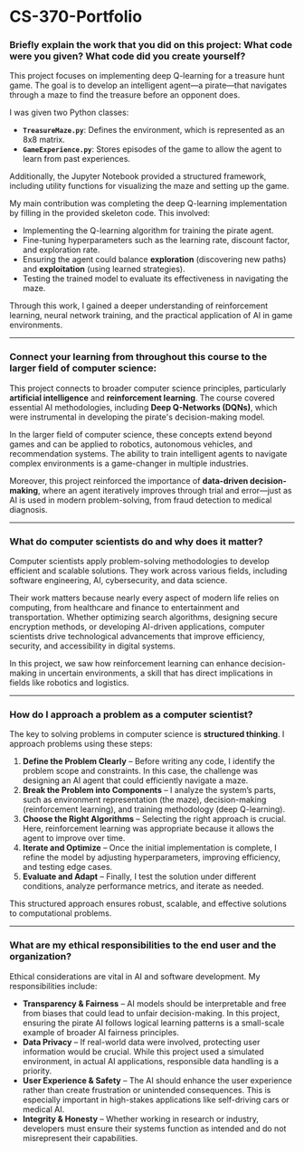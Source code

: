 # CS-370-Portfolio


### Briefly explain the work that you did on this project: What code were you given? What code did you create yourself?  
This project focuses on implementing deep Q-learning for a treasure hunt game. The goal is to develop an intelligent agent—a pirate—that navigates through a maze to find the treasure before an opponent does.  

I was given two Python classes:  
- **`TreasureMaze.py`**: Defines the environment, which is represented as an 8x8 matrix.  
- **`GameExperience.py`**: Stores episodes of the game to allow the agent to learn from past experiences.  

Additionally, the Jupyter Notebook provided a structured framework, including utility functions for visualizing the maze and setting up the game.  

My main contribution was completing the deep Q-learning implementation by filling in the provided skeleton code. This involved:  
- Implementing the Q-learning algorithm for training the pirate agent.  
- Fine-tuning hyperparameters such as the learning rate, discount factor, and exploration rate.  
- Ensuring the agent could balance **exploration** (discovering new paths) and **exploitation** (using learned strategies).  
- Testing the trained model to evaluate its effectiveness in navigating the maze.  

Through this work, I gained a deeper understanding of reinforcement learning, neural network training, and the practical application of AI in game environments.  

---

### Connect your learning from throughout this course to the larger field of computer science:  
This project connects to broader computer science principles, particularly **artificial intelligence** and **reinforcement learning**. The course covered essential AI methodologies, including **Deep Q-Networks (DQNs)**, which were instrumental in developing the pirate's decision-making model.  

In the larger field of computer science, these concepts extend beyond games and can be applied to robotics, autonomous vehicles, and recommendation systems. The ability to train intelligent agents to navigate complex environments is a game-changer in multiple industries.  

Moreover, this project reinforced the importance of **data-driven decision-making**, where an agent iteratively improves through trial and error—just as AI is used in modern problem-solving, from fraud detection to medical diagnosis.  

---

### What do computer scientists do and why does it matter?  
Computer scientists apply problem-solving methodologies to develop efficient and scalable solutions. They work across various fields, including software engineering, AI, cybersecurity, and data science.  

Their work matters because nearly every aspect of modern life relies on computing, from healthcare and finance to entertainment and transportation. Whether optimizing search algorithms, designing secure encryption methods, or developing AI-driven applications, computer scientists drive technological advancements that improve efficiency, security, and accessibility in digital systems.  

In this project, we saw how reinforcement learning can enhance decision-making in uncertain environments, a skill that has direct implications in fields like robotics and logistics.  

---

### How do I approach a problem as a computer scientist?  
The key to solving problems in computer science is **structured thinking**. I approach problems using these steps:  

1. **Define the Problem Clearly** – Before writing any code, I identify the problem scope and constraints. In this case, the challenge was designing an AI agent that could efficiently navigate a maze.  
2. **Break the Problem into Components** – I analyze the system’s parts, such as environment representation (the maze), decision-making (reinforcement learning), and training methodology (deep Q-learning).  
3. **Choose the Right Algorithms** – Selecting the right approach is crucial. Here, reinforcement learning was appropriate because it allows the agent to improve over time.  
4. **Iterate and Optimize** – Once the initial implementation is complete, I refine the model by adjusting hyperparameters, improving efficiency, and testing edge cases.  
5. **Evaluate and Adapt** – Finally, I test the solution under different conditions, analyze performance metrics, and iterate as needed.  

This structured approach ensures robust, scalable, and effective solutions to computational problems.  

---

### What are my ethical responsibilities to the end user and the organization?  
Ethical considerations are vital in AI and software development. My responsibilities include:  

- **Transparency & Fairness** – AI models should be interpretable and free from biases that could lead to unfair decision-making. In this project, ensuring the pirate AI follows logical learning patterns is a small-scale example of broader AI fairness principles.  
- **Data Privacy** – If real-world data were involved, protecting user information would be crucial. While this project used a simulated environment, in actual AI applications, responsible data handling is a priority.  
- **User Experience & Safety** – The AI should enhance the user experience rather than create frustration or unintended consequences. This is especially important in high-stakes applications like self-driving cars or medical AI.  
- **Integrity & Honesty** – Whether working in research or industry, developers must ensure their systems function as intended and do not misrepresent their capabilities.  

